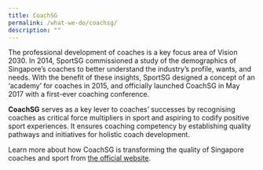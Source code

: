 ```yaml
---
title: CoachSG
permalink: /what-we-do/coachsg/
description: ""
---
```

The professional development of coaches is a key focus area of Vision 2030. In 2014, SportSG commissioned a study of the demographics of Singapore’s coaches to better understand the industry’s profile, wants, and needs. With the benefit of these insights, SportSG designed a concept of an ‘academy’ for coaches in 2015, and officially launched CoachSG in May 2017 with a first-ever coaching conference. 

**CoachSG** serves as a key lever to coaches’ successes by recognising coaches as critical force multipliers in sport and aspiring to codify positive sport experiences. It ensures coaching competency by establishing quality pathways and initiatives for holistic coach development. 

Learn more about how CoachSG is transforming the quality of Singapore coaches and sport from [the official website](https://coachsg.sportsingapore.gov.sg/).
